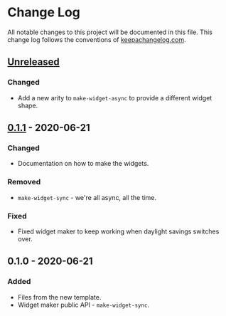 # Change Log
All notable changes to this project will be documented in this file. This change log follows the conventions of [keepachangelog.com](http://keepachangelog.com/).

## [Unreleased]
### Changed
- Add a new arity to `make-widget-async` to provide a different widget shape.

## [0.1.1] - 2020-06-21
### Changed
- Documentation on how to make the widgets.

### Removed
- `make-widget-sync` - we're all async, all the time.

### Fixed
- Fixed widget maker to keep working when daylight savings switches over.

## 0.1.0 - 2020-06-21
### Added
- Files from the new template.
- Widget maker public API - `make-widget-sync`.

[Unreleased]: https://github.com/your-name/pretty-print-plus/compare/0.1.1...HEAD
[0.1.1]: https://github.com/your-name/pretty-print-plus/compare/0.1.0...0.1.1
